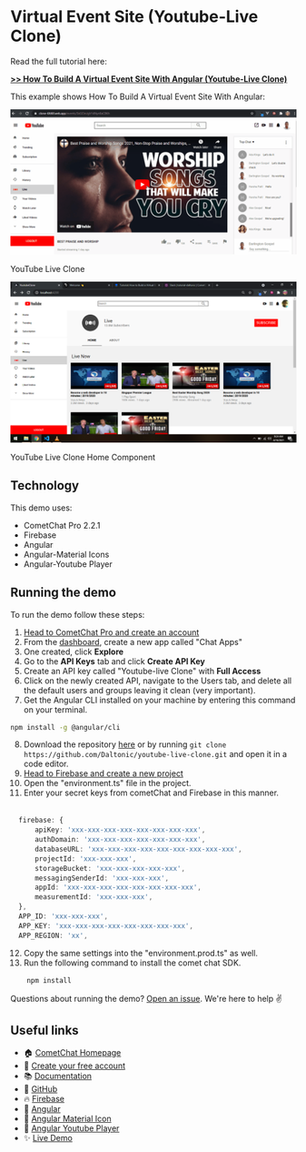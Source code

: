 # Virtual Event Site (Youtube-Live Clone)

Read the full tutorial here:

[**>> How To Build A Virtual Event Site With Angular (Youtube-Live Clone)**](https://www.cometchat.com/tutorials/#)

This example shows How To Build A Virtual Event Site With Angular:

![YouTube Live Clone Component](./screenshots/0.gif)
<figcaption>YouTube Live Clone</figcaption>

![YouTube Live Clone Component](./screenshots/1.png)
<figcaption>YouTube Live Clone Home Component</figcaption>


## Technology
This demo uses:

* CometChat Pro 2.2.1
* Firebase
* Angular
* Angular-Material Icons
* Angular-Youtube Player

## Running the demo

To run the demo follow these steps:

1. [Head to CometChat Pro and create an account](https://www.cometchat.com/pro?utm_source=github&utm_medium=link&utm_campaign=NAMEOFREPO)
2. From the [dashboard](https://app.cometchat.com/signup?utm_source=github&utm_medium=link&utm_campaign=NAMEOFREPO), create a new app called "Chat Apps"
3. One created, click **Explore**
4. Go to the **API Keys** tab and click **Create API Key**
5. Create an API key called "Youtube-live Clone" with **Full Access**
6. Click on the newly created API, navigate to the Users tab, and delete all the default users and groups leaving it clean (very important).
7. Get the Angular CLI installed on your machine by entering this command on your terminal.
  ```sh
  npm install -g @angular/cli
  ```
8. Download the repository [here](https://github.com/Daltonic/youtube-live-clone/archive/master.zip) or by running `git clone https://github.com/Daltonic/youtube-live-clone.git` and open it in a code editor.
9. [Head to Firebase and create a new project](https://console.firebase.google.com)
10. Open the "environment.ts" file in the project.
11. Enter your secret keys from cometChat and Firebase in this manner.
  ```ts
    
    firebase: {
        apiKey: 'xxx-xxx-xxx-xxx-xxx-xxx-xxx-xxx',
        authDomain: 'xxx-xxx-xxx-xxx-xxx-xxx-xxx',
        databaseURL: 'xxx-xxx-xxx-xxx-xxx-xxx-xxx-xxx-xxx',
        projectId: 'xxx-xxx-xxx',
        storageBucket: 'xxx-xxx-xxx-xxx-xxx',
        messagingSenderId: 'xxx-xxx-xxx',
        appId: 'xxx-xxx-xxx-xxx-xxx-xxx-xxx-xxx',
        measurementId: 'xxx-xxx-xxx',
    },
    APP_ID: 'xxx-xxx-xxx',
    APP_KEY: 'xxx-xxx-xxx-xxx-xxx-xxx-xxx-xxx',
    APP_REGION: 'xx',

  ```

12. Copy the same settings into the "environment.prod.ts" as well.
13. Run the following command to install the comet chat SDK.

```sh
    npm install
```

Questions about running the demo? [Open an issue](https://github.com/Daltonic/youtube-live-clone/issues). We're here to help ✌️


## Useful links

- 🏠 [CometChat Homepage](https://www.cometchat.com/pro/?utm_source=github&utm_medium=link&utm_campaign=NAMEOFREPO)
- 🚀 [Create your free account](https://app.cometchat.com/signup/)
- 📚 [Documentation](https://prodocs.cometchat.com/?utm_source=github&utm_medium=link&utm_campaign=NAMEOFREPO)
- 👾 [GitHub](https://www.github.com/cometchat-pro)
- 🔥 [Firebase](https://console.firebase.google.com)
- 🔷 [Angular](https://angular.io)
- 🔶 [Angular Material Icon](https://material.angular.io/)
- 💠 [Angular Youtube Player](https://www.npmjs.com/package/@angular/youtube-player)
- ✨ [Live Demo](https://clone-6fd6f.web.app/)
